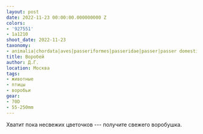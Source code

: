 ```yaml
---
layout: post
date: 2022-11-23 00:00:00.000000000 Z
colors:
- '927551'
- 1a1210
shoot_date: 2022-11-23
taxonomy:
- animalia|chordata|aves|passeriformes|passeridae|passer|passer domesticus
title: Воробей
author: Д.Г.
location: Москва
tags:
- животные
- птицы
- воробьи
gear:
- 70D
- 55-250mm
---
```

Хватит пока несвежих цветочков --- получите свежего воробушка.

